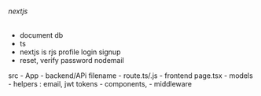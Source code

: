 ###### nextjs
- document db
- ts
- nextjs is rjs
profile 
login 
signup
- reset, verify password
nodemail

src
    - App
        - backend/APi
            filename - route.ts/.js
        - frontend
            page.tsx
    - models
    - helpers : email, jwt tokens
    - components, 
    - middleware

